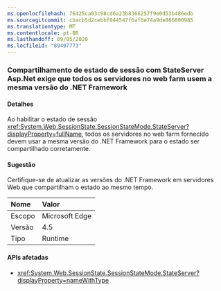 ```yaml
---
ms.openlocfilehash: 76425ca03c98cd6a23b8366257f9e0d53b486edb
ms.sourcegitcommit: cbacb5d2cebbf044547f6af6e74a9de866800985
ms.translationtype: MT
ms.contentlocale: pt-BR
ms.lasthandoff: 09/05/2020
ms.locfileid: "89497773"
---
```

### <a name="sharing-session-state-with-aspnet-stateserver-requires-all-servers-in-the-web-farm-to-use-the-same-net-framework-version"></a>Compartilhamento de estado de sessão com StateServer Asp.Net exige que todos os servidores no web farm usem a mesma versão do .NET Framework

#### <a name="details"></a>Detalhes

Ao habilitar o estado de sessão <xref:System.Web.SessionState.SessionStateMode.StateServer?displayProperty=fullName>, todos os servidores no web farm fornecido devem usar a mesma versão do .NET Framework para o estado ser compartilhado corretamente.

#### <a name="suggestion"></a>Sugestão

Certifique-se de atualizar as versões do .NET Framework em servidores Web que compartilham o estado ao mesmo tempo.

| Nome    | Valor       |
|:--------|:------------|
| Escopo   |Microsoft Edge|
|Versão|4.5|
|Tipo|Runtime

#### <a name="affected-apis"></a>APIs afetadas

- <xref:System.Web.SessionState.SessionStateMode.StateServer?displayProperty=nameWithType>

<!--

#### Affected APIs

- `F:System.Web.SessionState.SessionStateMode.StateServer`

-->
